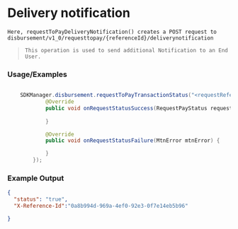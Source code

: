 
# Delivery notification 

`Here, requestToPayDeliveryNotification() creates a POST request to disbursement/v1_0/requesttopay/{referenceId}/deliverynotification`

> `This operation is used to send additional Notification to an End User.`

### Usage/Examples

```java

    SDKManager.disbursement.requestToPayTransactionStatus("<requestReferenceId>", new RequestPayStatusInterface() {
            @Override
            public void onRequestStatusSuccess(RequestPayStatus requestPayStatus) {
            
            }

            @Override
            public void onRequestStatusFailure(MtnError mtnError) {

            }
        });


```
### Example Output

```json
{
  "status": "true",
  "X-Reference-Id":"0a8b994d-969a-4ef0-92e3-0f7e14eb5b96"

}
```
